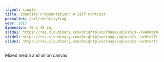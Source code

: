```yaml
---
layout: single
title: Identity Fragmentation: A Self Portrait
permalink: /art/identityfrag
year: 2017
dimension: 70 x 42 in. 
slide1: https://res.cloudinary.com/brightplum/image/upload/s--YwW0Kpzn--/q_jpegmini,t_800x1200/v1497221329/ashleyjan/Identity_20Fragmentation_.jpg
slide2: https://res.cloudinary.com/brightplum/image/upload/s--wvUte4Tr--/q_jpegmini,t_cropnorth800x600/v1497221329/ashleyjan/Identity_20Fragmentation_.jpg
slide3: https://res.cloudinary.com/brightplum/image/upload/s--wvUte4Tr--/q_jpegmini,t_cropsouth800x600/v1497221329/ashleyjan/Identity_20Fragmentation_.jpg
---
```


Mixed media and oil on canvas
